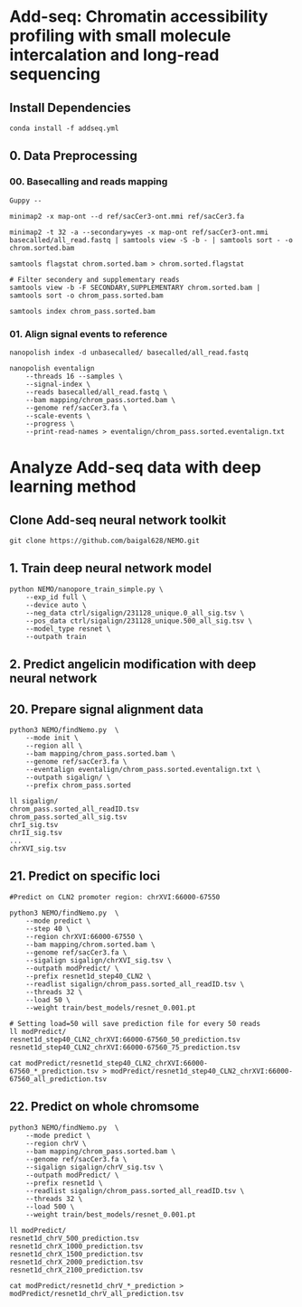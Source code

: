 # Add-seq: Chromatin accessibility profiling with small molecule intercalation and long-read sequencing
## Install Dependencies
```{bash}
conda install -f addseq.yml
```

## 0. Data Preprocessing
### 00. Basecalling and reads mapping
```{bash}
Guppy --
```
```{bash}
minimap2 -x map-ont --d ref/sacCer3-ont.mmi ref/sacCer3.fa

minimap2 -t 32 -a --secondary=yes -x map-ont ref/sacCer3-ont.mmi basecalled/all_read.fastq | samtools view -S -b - | samtools sort - -o chrom.sorted.bam

samtools flagstat chrom.sorted.bam > chrom.sorted.flagstat

# Filter secondery and supplementary reads
samtools view -b -F SECONDARY,SUPPLEMENTARY chrom.sorted.bam | samtools sort -o chrom_pass.sorted.bam

samtools index chrom_pass.sorted.bam
```

### 01. Align signal events to reference
```{bash}
nanopolish index -d unbasecalled/ basecalled/all_read.fastq

nanopolish eventalign 
    --threads 16 --samples \
    --signal-index \
    --reads basecalled/all_read.fastq \
    --bam mapping/chrom_pass.sorted.bam \
    --genome ref/sacCer3.fa \
    --scale-events \
    --progress \
    --print-read-names > eventalign/chrom_pass.sorted.eventalign.txt
```

# Analyze Add-seq data with deep learning method

## Clone Add-seq neural network toolkit
```{bash}
git clone https://github.com/baigal628/NEMO.git
```

## 1. Train deep neural network model

```{bash}
python NEMO/nanopore_train_simple.py \
    --exp_id full \
    --device auto \
    --neg_data ctrl/sigalign/231128_unique.0_all_sig.tsv \
    --pos_data ctrl/sigalign/231128_unique.500_all_sig.tsv \
    --model_type resnet \
    --outpath train
```

## 2. Predict angelicin modification with deep neural network

## 20. Prepare signal alignment data
```{bash}
python3 NEMO/findNemo.py  \
    --mode init \
    --region all \
    --bam mapping/chrom_pass.sorted.bam \
    --genome ref/sacCer3.fa \
    --eventalign eventalign/chrom_pass.sorted.eventalign.txt \
    --outpath sigalign/ \
    --prefix chrom_pass.sorted

ll sigalign/
chrom_pass.sorted_all_readID.tsv
chrom_pass.sorted_all_sig.tsv
chrI_sig.tsv
chrII_sig.tsv
...
chrXVI_sig.tsv
```

## 21. Predict on specific loci
```{bash}
#Predict on CLN2 promoter region: chrXVI:66000-67550

python3 NEMO/findNemo.py  \
    --mode predict \
    --step 40 \
    --region chrXVI:66000-67550 \
    --bam mapping/chrom.sorted.bam \
    --genome ref/sacCer3.fa \
    --sigalign sigalign/chrXVI_sig.tsv \
    --outpath modPredict/ \
    --prefix resnet1d_step40_CLN2 \
    --readlist sigalign/chrom_pass.sorted_all_readID.tsv \
    --threads 32 \
    --load 50 \
    --weight train/best_models/resnet_0.001.pt

# Setting load=50 will save prediction file for every 50 reads
ll modPredict/
resnet1d_step40_CLN2_chrXVI:66000-67560_50_prediction.tsv
resnet1d_step40_CLN2_chrXVI:66000-67560_75_prediction.tsv

cat modPredict/resnet1d_step40_CLN2_chrXVI:66000-67560_*_prediction.tsv > modPredict/resnet1d_step40_CLN2_chrXVI:66000-67560_all_prediction.tsv

```

## 22. Predict on whole chromsome
```{bash}
python3 NEMO/findNemo.py  \
    --mode predict \
    --region chrV \
    --bam mapping/chrom_pass.sorted.bam \
    --genome ref/sacCer3.fa \
    --sigalign sigalign/chrV_sig.tsv \
    --outpath modPredict/ \
    --prefix resnet1d \
    --readlist sigalign/chrom_pass.sorted_all_readID.tsv \
    --threads 32 \
    --load 500 \
    --weight train/best_models/resnet_0.001.pt

ll modPredict/
resnet1d_chrV_500_prediction.tsv
resnet1d_chrX_1000_prediction.tsv
resnet1d_chrX_1500_prediction.tsv
resnet1d_chrX_2000_prediction.tsv
resnet1d_chrX_2100_prediction.tsv

cat modPredict/resnet1d_chrV_*_prediction > modPredict/resnet1d_chrV_all_prediction.tsv
```